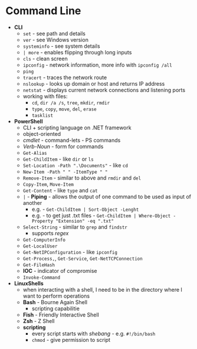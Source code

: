 # Command Line

- **CLI**
	- `set` - see path and details
	- `ver` - see Windows version
	- `systeminfo` - see system details
	- `| more` - enables flipping through long inputs
	- `cls` - clean screen
	- `ipconfig` - network information, more info with `ipconfig /all`
	- `ping`
	- `tracert` - traces the network route
	- `nslookup` - looks up domain or host and returns IP address
	- `netstat` - displays current network connections and listening ports
	- working with files:
		- `cd`, `dir /a /s`, `tree`, `mkdir`, `rmdir`
		- `type`, `copy`, `move`, `del`, `erase`
		- `tasklist`
- **PowerShell**
	- CLI + scripting language on .NET framework
	- object-oriented
	- _cmdlet_ - command-lets - PS commands
	- _Verb-Noun_ - form for commands
	- `Get-Alias`
	- `Get-ChildItem` - like `dir` or `ls`
	- `Set-Location -Path ".\Documents"` - like `cd`
	- `New-Item -Path " " -ItemType " "`
	- `Remove-Item` - similar to above and `rmdir` and `del`
	- `Copy-Item`, `Move-Item`
	- `Get-Content` - like `type` and `cat`
	- `|` - **Piping** - allows the output of one command to be used as input of another
		- e.g. - `Get-ChildItem | Sort-Object -Lenght`
		- e.g. - to get just .txt files - `Get-ChildItem | Where-Object -Property "Extension" -eq ".txt"`
	- `Select-String` - similar to `grep` and `findstr`
		- supports _regex_
	- `Get-ComputerInfo`
	- `Get-LocalUser`
	- `Get-NetIPConfiguration` - like `ipconfig`
	- `Get-Process,`, `Get-Service`, `Get-NetTCPConnection`
	- `Get-FileHash`
	- **IOC** - indicator of compromise
 	- `Invoke-Command`
- **LinuxShells**
	- when interacting with a shell, I need to be in the directory where I want to perform operations
	- **Bash** - Bourne Again Shell
		- scripting capabilitie
	- **Fish** - Friendly Interactive Shell
	- **Zsh** - Z Shell
	- **scripting**
		- every script starts with _shebang_ - e.g. `#!/bin/bash`
		- `chmod` - give permission to script